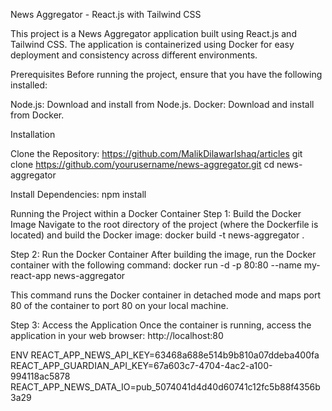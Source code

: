News Aggregator - React.js with Tailwind CSS

This project is a News Aggregator application built using React.js and Tailwind CSS. The application is containerized using Docker for easy deployment and consistency across different environments.

Prerequisites
Before running the project, ensure that you have the following installed:

Node.js: Download and install from Node.js.
Docker: Download and install from Docker.

Installation

Clone the Repository: https://github.com/MalikDilawarIshaq/articles
git clone https://github.com/yourusername/news-aggregator.git
cd news-aggregator

Install Dependencies:
npm install

Running the Project within a Docker Container
Step 1: Build the Docker Image
  Navigate to the root directory of the project (where the Dockerfile is located) and build the Docker image:
  docker build -t news-aggregator .

Step 2: Run the Docker Container
  After building the image, run the Docker container with the following command:
  docker run -d -p 80:80 --name my-react-app news-aggregator

This command runs the Docker container in detached mode and maps port 80 of the container to port 80 on your local machine.

Step 3: Access the Application
  Once the container is running, access the application in your web browser:  http://localhost:80

ENV
REACT_APP_NEWS_API_KEY=63468a688e514b9b810a07ddeba400fa
REACT_APP_GUARDIAN_API_KEY=67a603c7-4704-4ac2-a100-994118ac5878
REACT_APP_NEWS_DATA_IO=pub_5074041d4d40d60741c12fc5b88f4356b3a29

  
